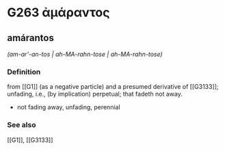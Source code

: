 # G263 ἀμάραντος

## amárantos

_(am-ar'-an-tos | ah-MA-rahn-tose | ah-MA-rahn-tose)_

### Definition

from [[G1]] (as a negative particle) and a presumed derivative of [[G3133]]; unfading, i.e., (by implication) perpetual; that fadeth not away.

- not fading away, unfading, perennial

### See also

[[G1]], [[G3133]]


